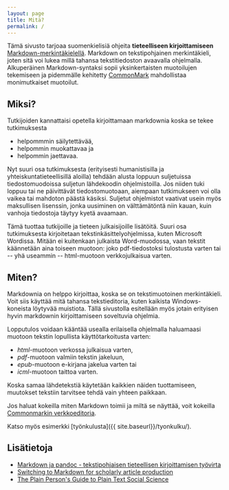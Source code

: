 ```yaml
---
layout: page
title: Mitä?
permalink: /
---
```


Tämä sivusto tarjoaa suomenkielisiä ohjeita **tieteelliseen kirjoittamiseen** [Markdown-merkintäkielellä](https://daringfireball.net/projects/markdown/). Markdown on tekstipohjainen merkintäkieli, joten sitä voi lukea millä tahansa tekstitiedoston avaavalla ohjelmalla. Alkuperäinen Markdown-syntaksi sopii yksinkertaisten muotoilujen tekemiseen ja pidemmälle kehitetty [CommonMark](http://commonmark.org/) mahdollistaa monimutkaiset muotoilut.

## Miksi?

Tutkijoiden kannattaisi opetella kirjoittamaan markdownia koska se tekee tutkimuksesta

* helpommmin säilytettävää,
* helpommin muokattavaa ja
* helpommin jaettavaa.

Nyt suuri osa tutkimuksesta (erityisesti humanistisilla ja yhteiskuntatieteellisillä aloilla) tehdään alusta loppuun suljetuissa tiedostomuodoissa suljetun lähdekoodin ohjelmistoilla. Jos niiden tuki loppuu tai ne päivittävät tiedostomuotoaan, aiempaan tutkimukseen voi olla vaikea tai mahdoton päästä käsiksi. Suljetut ohjelmistot vaativat usein myös maksullisen lisenssin, jonka uusiminen on välttämätöntä niin kauan, kuin vanhoja tiedostoja täytyy kyetä avaamaan.

Tämä tuottaa tutkijoille ja tieteen julkaisijoille lisätöitä. Suuri osa tutkimuksesta kirjoitetaan tekstinkäsittelyohjelmissa, kuten Microsoft Wordissa. Mitään ei kuitenkaan julkaista Word-muodossa, vaan tekstit käännetään aina toiseen muotoon: joko pdf-tiedostoksi tulostusta varten tai -- yhä useammin -- html-muotoon verkkojulkaisua varten.

## Miten?

Markdownia on helppo kirjoittaa, koska se on tekstimuotoinen merkintäkieli. Voit siis käyttää mitä tahansa tekstieditoria, kuten kaikista Windows-koneista löytyvää muistiota. Tällä sivustolla esitellään myös jotain erityisen hyvin markdownin kirjoittamiseen soveltuvia ohjelmia.

Lopputulos voidaan kääntää usealla erilaisella ohjelmalla haluamaasi muotoon tekstin lopullista käyttötarkoitusta varten:

* *html*-muotoon verkossa julkaisua varten,
* *pdf*-muotoon valmiin tekstin jakeluun,
* *epub*-muotoon e-kirjana jakelua varten tai
* *icml*-muotoon taittoa varten.

Koska samaa lähdetekstiä käytetään kaikkien näiden tuottamiseen, muutokset tekstiin tarvitsee tehdä vain yhteen paikkaan.

Jos haluat kokeilla miten Markdown toimii ja miltä se näyttää, voit kokeilla [Commonmarkin verkkoeditoria](http://spec.commonmark.org/dingus/).

Katso myös esimerkki [työnkulusta]({{ site.baseurl}}/tyonkulku/).

## Lisätietoja

* [Markdown ja pandoc - tekstipohjaisen tieteellisen kirjoittamisen työvirta]( http://markuskainu.fi/tools/2013/10/15/markdown-pandoc-tieteellinen-teksti.html)
* [Switching to Markdown for scholarly article production](http://blogs.law.harvard.edu/pamphlet/2014/08/29/switching-to-markdown-for-scholarly-article-production/)
* [The Plain Person's Guide to Plain Text Social Science](http://plain-text.co/)
